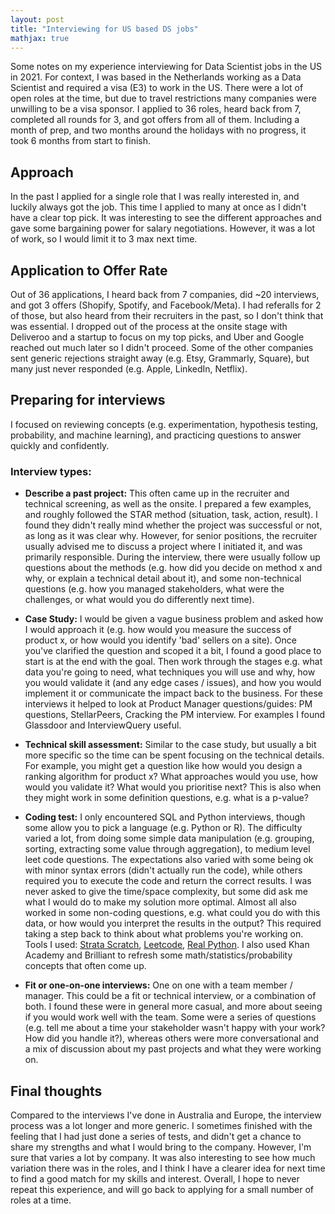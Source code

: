 ```yaml
---
layout: post
title: "Interviewing for US based DS jobs"
mathjax: true
---
```


Some notes on my experience interviewing for Data Scientist jobs in the US in 2021. For context, I was based in the Netherlands working as a Data Scientist and required a visa (E3) to work in the US. There were a lot of open roles at the time, but due to travel restrictions many companies were unwilling to be a visa sponsor. I applied to 36 roles, heard back from 7, completed all rounds for 3, and got offers from all of them. Including a month of prep, and two months around the holidays with no progress, it took 6 months from start to finish.

## Approach

In the past I applied for a single role that I was really interested in, and luckily always got the job. This time I applied to many at once as I didn't have a clear top pick. It was interesting to see the different approaches and gave some bargaining power for salary negotiations. However, it was a lot of work, so I would limit it to 3 max next time. 

## Application to Offer Rate

Out of 36 applications, I heard back from 7 companies, did ~20 interviews, and got 3 offers (Shopify, Spotify, and Facebook/Meta). I had referalls for 2 of those, but also heard from their recruiters in the past, so I don't think that was essential. I dropped out of the process at the onsite stage with Deliveroo and a startup to focus on my top picks, and Uber and Google reached out much later so I didn't proceed. Some of the other companies sent generic rejections straight away (e.g. Etsy, Grammarly, Square), but many just never responded (e.g. Apple, LinkedIn, Netflix). 

## Preparing for interviews

I focused on reviewing concepts (e.g. experimentation, hypothesis testing, probability, and machine learning), and practicing questions to answer quickly and confidently. 

### Interview types:

- **Describe a past project:** This often came up in the recruiter and technical screening, as well as the onsite. I prepared a few examples, and roughly followed the STAR method (situation, task, action, result). I found they didn't really mind whether the project was successful or not, as long as it was clear why. However, for senior positions, the recruiter usually advised me to discuss a project where I initiated it, and was primarily responsible. During the interview, there were usually follow up questions about the methods (e.g. how did you decide on method x and why, or explain a technical detail about it), and some non-technical questions (e.g. how you managed stakeholders, what were the challenges, or what would you do differently next time).

- **Case Study:** I would be given a vague business problem and asked how I would approach it (e.g. how would you measure the success of product x, or how would you identify 'bad' sellers on a site). Once you've clarified the question and scoped it a bit, I found a good place to start is at the end with the goal. Then work through the stages e.g. what data you're going to need, what techniques you will use and why, how you would validate it (and any edge cases / issues), and how you would implement it or communicate the impact back to the business. For these interviews it helped to look at Product Manager questions/guides: PM questions, StellarPeers, Cracking the PM interview. For examples I found Glassdoor and InterviewQuery useful.

- **Technical skill assessment:** Similar to the case study, but usually a bit more specific so the time can be spent focusing on the technical details. For example, you might get a question like how would you design a ranking algorithm for product x? What approaches would you use, how would you validate it? What would you prioritise next? This is also when they might work in some definition questions, e.g. what is a p-value?

- **Coding test:** I only encountered SQL and Python interviews, though some allow you to pick a language (e.g. Python or R). The difficulty varied a lot, from doing some simple data manipulation (e.g. grouping, sorting, extracting some value through aggregation), to medium level leet code questions. The expectations also varied with some being ok with minor syntax errors (didn't actually run the code), while others required you to execute the code and return the correct results. I was never asked to give the time/space complexity, but some did ask me what I would do to make my solution more optimal. Almost all also worked in some non-coding questions, e.g. what could you do with this data, or how would you interpret the results in the output? This required taking a step back to think about what problems you're working on. Tools I used: [Strata Scratch](https://www.stratascratch.com/), [Leetcode](https://leetcode.com/), [Real Python](https://realpython.com/learning-paths/python3-introduction/). I also used Khan Academy and Brilliant to refresh some math/statistics/probability concepts that often come up.

- **Fit or one-on-one interviews:** One on one with a team member / manager. This could be a fit or technical interview, or a combination of both. I found these were in general more casual, and more about seeing if you would work well with the team. Some were a series of questions (e.g. tell me about a time your stakeholder wasn't happy with your work? How did you handle it?), whereas others were more conversational and a mix of discussion about my past projects and what they were working on.

## Final thoughts

Compared to the interviews I've done in Australia and Europe, the interview process was a lot longer and more generic. I sometimes finished with the feeling that I had just done a series of tests, and didn't get a chance to share my strengths and what I would bring to the company. However, I'm sure that varies a lot by company. It was also interesting to see how much variation there was in the roles, and I think I have a clearer idea for next time to find a good match for my skills and interest. Overall, I hope to never repeat this experience, and will go back to applying for a small number of roles at a time. 